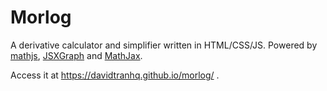 # Morlog
 A derivative calculator and simplifier written in HTML/CSS/JS. Powered by [mathjs](https://mathjs.org/index.html), [JSXGraph](https://jsxgraph.uni-bayreuth.de/wp/index.html) and [MathJax](https://www.mathjax.org/).
 
 Access it at https://davidtranhq.github.io/morlog/ .
